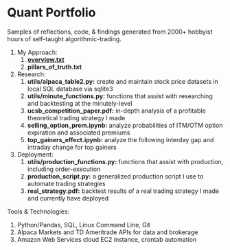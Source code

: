 # Quant Portfolio
Samples of reflections, code, & findings generated from 2000+ hobbyist hours of self-taught algorithmic-trading.

1. My Approach:
    1. [**overview.txt**](https://github.com/mkwok47/quant_portfolio/blob/main/01_my_approach/overview.txt)
    2. **pillars_of_truth.txt**
2. Research:
    1. **utils/alpaca_table2.py:** create and maintain stock price datasets in local SQL database via sqlite3
    2. **utils/minute_functions.py:** functions that assist with researching and backtesting at the minutely-level
    3. **ucsb_competition_paper.pdf:** in-depth analysis of a profitable theoretical trading strategy I made
    4. **selling_option_prem.ipynb:** analyze probabilities of ITM/OTM option expiration and associated premiums
    5. **top_gainers_effect.ipynb:** analyze the following interday gap and intraday change for top gainers
3. Deployment:
    1. **utils/production_functions.py:** functions that assist with production, including order-execution
    2. **production_script.py:** a generalized production script I use to automate trading strategies
    3. **real_strategy.pdf:** backtest results of a real trading strategy I made and currently have deployed

Tools & Technologies:
1. Python/Pandas, SQL, Linux Command Line, Git
2. Alpaca Markets and TD Ameritrade APIs for data and brokerage
3. Amazon Web Services cloud EC2 instance, crontab automation
